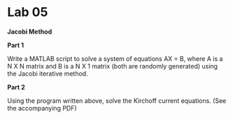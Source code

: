 # Lab 05

**Jacobi Method**

**Part 1**

Write a MATLAB script to solve a system of equations AX = B, where A is a N X N matrix and B is a N X 1 matrix (both are randomly generated) using the Jacobi iterative method.


**Part 2**

Using the program written above, solve the Kirchoff current equations. (See the accompanying PDF)